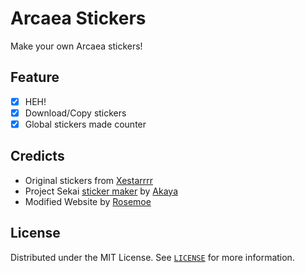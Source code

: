 # Arcaea Stickers
Make your own Arcaea stickers!
## Feature
- [x] HEH!
- [x] Download/Copy stickers
- [x] Global stickers made counter
## Credicts
- Original stickers from [Xestarrrr](https://x.com/Xestarrrr)
- Project Sekai [sticker maker](https://github.com/TheOriginalAyaka/sekai-stickers) by [Akaya](https://github.com/TheOriginalAkaya)
- Modified Website by [Rosemoe](https://github.com/Rosemoe)
## License
Distributed under the MIT License. See [`LICENSE`](https://github.com/Rosemoe/arcaea-stickers/blob/main/LICENCE) for more information.
